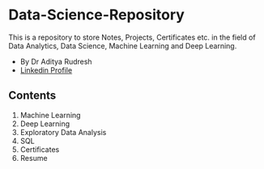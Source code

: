 # Data-Science-Repository
This is a repository to store Notes, Projects, Certificates etc. in the field of Data Analytics, Data Science, Machine Learning and Deep Learning.

- By Dr Aditya Rudresh
- [Linkedin Profile](https://www.linkedin.com/in/dradityar/)

## Contents

1. Machine Learning
2. Deep Learning
3. Exploratory Data Analysis 
4. SQL
5. Certificates
6. Resume
